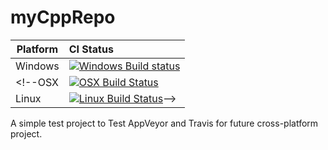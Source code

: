 # myCppRepo

Platform | CI Status
---------|:---------
Windows  | [![Windows Build status](https://ci.appveyor.com/api/projects/status/ng9qlb4swm4gae3n?svg=true)](https://ci.appveyor.com/project/PatSche/mycpprepo)
<!--OSX      | [![OSX Build Status](TODO)](TODO)
Linux    | [![Linux Build Status](TODO)](TODO)-->

A simple test project to Test AppVeyor and Travis for future cross-platform project.
